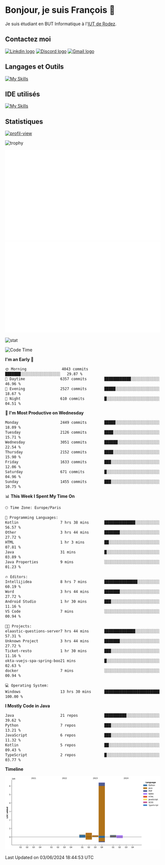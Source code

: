 # Bonjour, je suis François 👋

Je suis étudiant en BUT Informatique à l'[IUT de Rodez](https://iut-rodez.fr).

## Contactez moi

<p>
<a href="https://www.linkedin.com/in/fran%C3%A7ois-de-saint-palais-00985327a/" target="blank"><img src="https://img.shields.io/badge/LinkedIn-0077B5?style=for-the-badge&logo=linkedin&logoColor=white" alt="Linkdin logo"/></a>
<a href="https://discord.gg/francis389" target="blank"><img src="https://img.shields.io/badge/Discord-7289DA?style=for-the-badge&logo=discord&logoColor=white" alt="Discord logo" /></a>
<a href="mailto:francois-sp@gmx.fr" target="blank"><img src="https://img.shields.io/badge/Gmail-D14836?style=for-the-badge&logo=gmail&logoColor=white" alt="Gmail logo"/></a> 
</p>

## Langages et Outils

[![My Skills](https://skillicons.dev/icons?i=java,py,kotlin,spring,git,html,css,sass,svelte,vue,angular,react,bootstrap,ts,jquery,js,php,mysql,sqlite,grafana,linux,windows,figma,postman)](https://skillicons.dev)

## IDE utilisés

[![My Skills](https://skillicons.dev/icons?i=idea,phpstorm,pycharm,androidstudio,vscode,webstorm,eclipse)](https://skillicons.dev)

## Statistiques

[![profil-view](https://komarev.com/ghpvc/?username=francois389&label=Profile%20views&color=0e75b6&style=flat)](https://github.com/ryo-ma/github-profile-trophy)

![trophy](https://github-profile-trophy.vercel.app/?username=Francois389&theme=onedark&column=-1)

![top-lang](https://raw.githubusercontent.com/Francois389/github-stat/master/generated/languages.svg#gh-dark-mode-only)
![](https://raw.githubusercontent.com/Francois389/github-stat/master/generated/overview.svg#gh-dark-mode-only)

![stat](https://github-readme-stats.vercel.app/api?username=francois389&show_icons=true&locale=fr&theme=onedark)

<!--START_SECTION:waka-->
![Code Time](http://img.shields.io/badge/Code%20Time-253%20hrs%2019%20mins-blue)

**I'm an Early 🐤** 

```text
🌞 Morning                4043 commits        ███████░░░░░░░░░░░░░░░░░░   29.87 % 
🌆 Daytime                6357 commits        ████████████░░░░░░░░░░░░░   46.96 % 
🌃 Evening                2527 commits        █████░░░░░░░░░░░░░░░░░░░░   18.67 % 
🌙 Night                  610 commits         █░░░░░░░░░░░░░░░░░░░░░░░░   04.51 % 
```
📅 **I'm Most Productive on Wednesday** 

```text
Monday                   2449 commits        █████░░░░░░░░░░░░░░░░░░░░   18.09 % 
Tuesday                  2126 commits        ████░░░░░░░░░░░░░░░░░░░░░   15.71 % 
Wednesday                3051 commits        ██████░░░░░░░░░░░░░░░░░░░   22.54 % 
Thursday                 2152 commits        ████░░░░░░░░░░░░░░░░░░░░░   15.90 % 
Friday                   1633 commits        ███░░░░░░░░░░░░░░░░░░░░░░   12.06 % 
Saturday                 671 commits         █░░░░░░░░░░░░░░░░░░░░░░░░   04.96 % 
Sunday                   1455 commits        ███░░░░░░░░░░░░░░░░░░░░░░   10.75 % 
```


📊 **This Week I Spent My Time On** 

```text
🕑︎ Time Zone: Europe/Paris

💬 Programming Languages: 
Kotlin                   7 hrs 38 mins       ██████████████░░░░░░░░░░░   56.57 % 
Other                    3 hrs 44 mins       ███████░░░░░░░░░░░░░░░░░░   27.72 % 
HTML                     1 hr 3 mins         ██░░░░░░░░░░░░░░░░░░░░░░░   07.81 % 
Java                     31 mins             █░░░░░░░░░░░░░░░░░░░░░░░░   03.89 % 
Java Properties          9 mins              ░░░░░░░░░░░░░░░░░░░░░░░░░   01.23 % 

🔥 Editors: 
Intellijidea             8 hrs 7 mins        ███████████████░░░░░░░░░░   60.19 % 
Word                     3 hrs 44 mins       ███████░░░░░░░░░░░░░░░░░░   27.72 % 
Android Studio           1 hr 30 mins        ███░░░░░░░░░░░░░░░░░░░░░░   11.16 % 
VS Code                  7 mins              ░░░░░░░░░░░░░░░░░░░░░░░░░   00.94 % 

🐱‍💻 Projects: 
elaastic-questions-server7 hrs 44 mins       ██████████████░░░░░░░░░░░   57.31 % 
Unknown Project          3 hrs 44 mins       ███████░░░░░░░░░░░░░░░░░░   27.72 % 
Ticket-resto             1 hr 30 mins        ███░░░░░░░░░░░░░░░░░░░░░░   11.16 % 
okta-vuejs-spa-spring-boo21 mins             █░░░░░░░░░░░░░░░░░░░░░░░░   02.63 % 
docker                   7 mins              ░░░░░░░░░░░░░░░░░░░░░░░░░   00.94 % 

💻 Operating System: 
Windows                  13 hrs 30 mins      █████████████████████████   100.00 % 
```

**I Mostly Code in Java** 

```text
Java                     21 repos            ██████████░░░░░░░░░░░░░░░   39.62 % 
Python                   7 repos             ███░░░░░░░░░░░░░░░░░░░░░░   13.21 % 
JavaScript               6 repos             ███░░░░░░░░░░░░░░░░░░░░░░   11.32 % 
Kotlin                   5 repos             ██░░░░░░░░░░░░░░░░░░░░░░░   09.43 % 
TypeScript               2 repos             █░░░░░░░░░░░░░░░░░░░░░░░░   03.77 % 
```



**Timeline**

![Lines of Code chart](https://raw.githubusercontent.com/Francois389/Francois389/main/assets/bar_graph.png)


 Last Updated on 03/06/2024 18:44:53 UTC
<!--END_SECTION:waka-->
